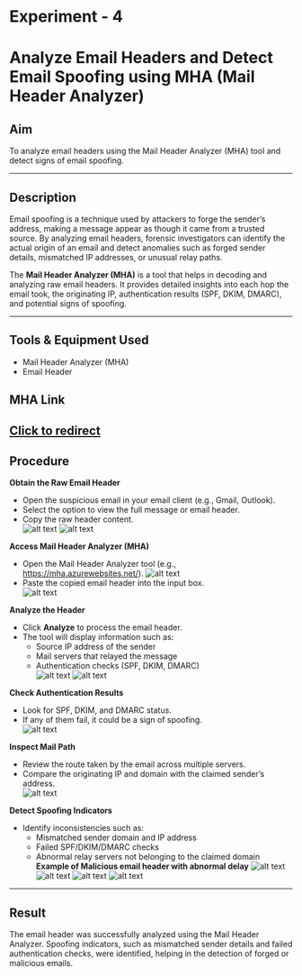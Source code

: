 # Experiment - 4
# Analyze Email Headers and Detect Email Spoofing using MHA (Mail Header Analyzer)  

## Aim  
To analyze email headers using the Mail Header Analyzer (MHA) tool and detect signs of email spoofing.  

---

## Description  
Email spoofing is a technique used by attackers to forge the sender’s address, making a message appear as though it came from a trusted source. By analyzing email headers, forensic investigators can identify the actual origin of an email and detect anomalies such as forged sender details, mismatched IP addresses, or unusual relay paths.  

The **Mail Header Analyzer (MHA)** is a tool that helps in decoding and analyzing raw email headers. It provides detailed insights into each hop the email took, the originating IP, authentication results (SPF, DKIM, DMARC), and potential signs of spoofing.  

---
## Tools & Equipment Used
 - Mail Header Analyzer (MHA)
 - Email Header
## MHA Link
[Click to redirect](https://mha.azurewebsites.net/)
---
## Procedure  

**Obtain the Raw Email Header**  
   - Open the suspicious email in your email client (e.g., Gmail, Outlook).  
   - Select the option to view the full message or email header.  
   - Copy the raw header content.  
![alt text](<Output Screenshot/Exp4/Screenshot 2025-09-01 000055.png>)
![alt text](<Output Screenshot/Exp4/Screenshot (81).png>)
     

**Access Mail Header Analyzer (MHA)**  
   - Open the Mail Header Analyzer tool (e.g., https://mha.azurewebsites.net/).
![alt text](<Output Screenshot/Exp4/Screenshot (83).png>)     
   - Paste the copied email header into the input box.  
![alt text](<Output Screenshot/Exp4/Screenshot (84).png>)  

**Analyze the Header**  
   - Click **Analyze** to process the email header.  
   - The tool will display information such as:  
     - Source IP address of the sender  
     - Mail servers that relayed the message  
     - Authentication checks (SPF, DKIM, DMARC)  
![alt text](<Output Screenshot/Exp4/Screenshot (85).png>)
![alt text](<Output Screenshot/Exp4/Screenshot (86).png>)
  

**Check Authentication Results**  
   - Look for SPF, DKIM, and DMARC status.  
   - If any of them fail, it could be a sign of spoofing.  
 ![alt text](<Output Screenshot/Exp4/Screenshot (81.2).png>) 

**Inspect Mail Path**  
   - Review the route taken by the email across multiple servers.  
   - Compare the originating IP and domain with the claimed sender’s address.  
![alt text](<Output Screenshot/Exp4/Screenshot (84.2).png>)  

**Detect Spoofing Indicators**  
   - Identify inconsistencies such as:  
     - Mismatched sender domain and IP address  
     - Failed SPF/DKIM/DMARC checks  
     - Abnormal relay servers not belonging to the claimed domain 
**Example of Malicious email header with abnormal delay**
![alt text](<Output Screenshot/Exp4/Screenshot (86).png>)
![alt text](<Output Screenshot/Exp4/Screenshot (87).png>)
![alt text](<Output Screenshot/Exp4/Screenshot (88).png>)
![alt text](<Output Screenshot/Exp4/Screenshot (89).png>)
---

## Result  
The email header was successfully analyzed using the Mail Header Analyzer. Spoofing indicators, such as mismatched sender details and failed authentication checks, were identified, helping in the detection of forged or malicious emails.  
